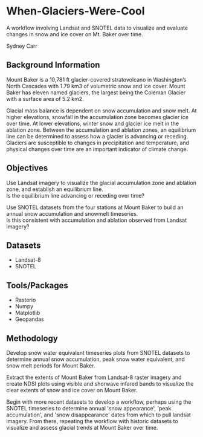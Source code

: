 # When-Glaciers-Were-Cool
A workflow involving Landsat and SNOTEL data to visualize and evaluate changes in snow and ice cover on Mt. Baker over time.

Sydney Carr

## Background Information

Mount Baker is a 10,781 ft glacier-covered stratovolcano in Washington’s North Cascades with 1.79 km3 of volumetric snow and ice cover. Mount Baker has eleven named glaciers, the largest being the Coleman Glacier with a surface area of 5.2 km2. 

Glacial mass balance is dependent on snow accumulation and snow melt. At higher elevations, snowfall in the accumulation zone becomes glacier ice over time. At lower elevations, winter snow and glacier ice melt in the ablation zone. Between the accumulation and ablation zones, an equilibrium line can be determined to assess how a glacier is advancing or receding. Glaciers are susceptible to changes in precipitation and temperature, and physical changes over time are an important indicator of climate change.

## Objectives

Use Landsat imagery to visualize the glacial accumulation zone and ablation zone, and establish an equilibrium line.   
Is the equilibrium line advancing or receding over time?

Use SNOTEL datasets from the four stations at Mount Baker to build an annual snow accumulation and snowmelt timeseries.  
Is this consistent with accumulation and ablation observed from Landsat imagery? 


## Datasets

* Landsat-8   
* SNOTEL

## Tools/Packages

* Rasterio  
* Numpy  
* Matplotlib  
* Geopandas

## Methodology

Develop snow water equivalent timeseries plots from SNOTEL datasets to determine annual snow accumulation, peak snow water equivalent, and snow melt periods for Mount Baker.  


Extract the extents of Mount Baker from Landsat-8 raster imagery and create NDSI plots using visible and shorwave infared bands to visualize the clear extents of snow and ice cover on Mount Baker. 

Begin with more recent datasets to develop a workflow, perhaps using the SNOTEL timeseries to determine annual 'snow appearance', 'peak accumulation', and 'snow disappearance' dates from which to pull landsat imagery. From there, repeating the workflow with historic datasets to visualize and assess glacial trends at Mount Baker over time.


